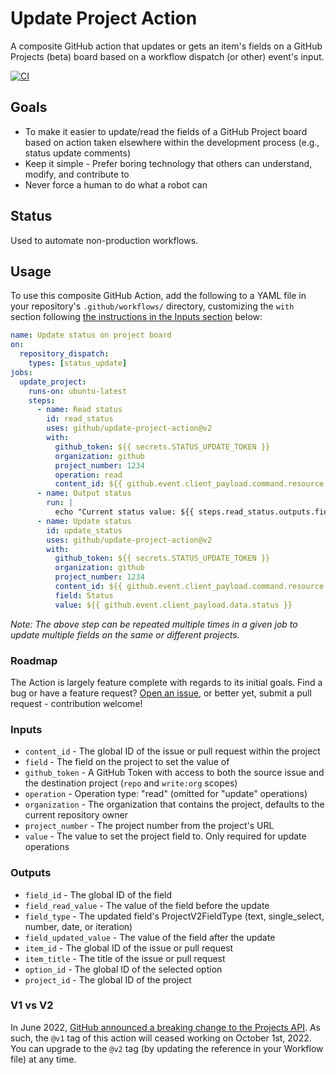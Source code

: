 # Update Project Action

A composite GitHub action that updates or gets an item's fields on a GitHub Projects (beta) board based on a workflow dispatch (or other) event's input.

[![CI](https://github.com/benbalter/update-project-action/actions/workflows/ci.yml/badge.svg)](https://github.com/benbalter/update-project-action/actions/workflows/ci.yml)

## Goals 

* To make it easier to update/read the fields of a GitHub Project board based on action taken elsewhere within the development process (e.g., status update comments)
* Keep it simple - Prefer boring technology that others can understand, modify, and contribute to
* Never force a human to do what a robot can

## Status

Used to automate non-production workflows.

## Usage

To use this composite GitHub Action, add the following to a YAML file in your repository's `.github/workflows/` directory, customizing the `with` section following [the instructions in the Inputs section](#inputs) below:

```yml
name: Update status on project board
on:
  repository_dispatch:
    types: [status_update]
jobs:
  update_project:
    runs-on: ubuntu-latest
    steps:
      - name: Read status
        id: read_status
        uses: github/update-project-action@v2
        with:
          github_token: ${{ secrets.STATUS_UPDATE_TOKEN }}
          organization: github
          project_number: 1234
          operation: read
          content_id: ${{ github.event.client_payload.command.resource.id }}
      - name: Output status
        run: |
          echo "Current status value: ${{ steps.read_status.outputs.field_read_value }}"
      - name: Update status
        id: update_status
        uses: github/update-project-action@v2
        with:
          github_token: ${{ secrets.STATUS_UPDATE_TOKEN }}
          organization: github
          project_number: 1234
          content_id: ${{ github.event.client_payload.command.resource.id }}
          field: Status
          value: ${{ github.event.client_payload.data.status }}
```

*Note: The above step can be repeated multiple times in a given job to update multiple fields on the same or different projects.* 

### Roadmap

The Action is largely feature complete with regards to its initial goals. Find a bug or have a feature request? [Open an issue](https://github.com/benbalter/update-project-action/issues), or better yet, submit a pull request - contribution welcome!

### Inputs

* `content_id` - The global ID of the issue or pull request within the project
* `field` - The field on the project to set the value of
* `github_token` - A GitHub Token with access to both the source issue and the destination project (`repo` and `write:org` scopes)
* `operation` - Operation type: "read" (omitted for "update" operations)
* `organization` - The organization that contains the project, defaults to the current repository owner
* `project_number` - The project number from the project's URL
* `value` - The value to set the project field to. Only required for update operations

### Outputs

* `field_id` - The global ID of the field
* `field_read_value` - The value of the field before the update
* `field_type` - The updated field's ProjectV2FieldType (text, single_select, number, date, or iteration)
* `field_updated_value` - The value of the field after the update
* `item_id` - The global ID of the issue or pull request
* `item_title` - The title of the issue or pull request
* `option_id` - The global ID of the selected option
* `project_id` - The global ID of the project

### V1 vs V2

In June 2022, [GitHub announced a breaking change to the Projects API](https://github.blog/changelog/2022-06-23-the-new-github-issues-june-23rd-update/). As such, the `@v1` tag of this action will ceased working on October 1st, 2022.  You can upgrade to the `@v2` tag (by updating the reference in your Workflow file) at any time.
